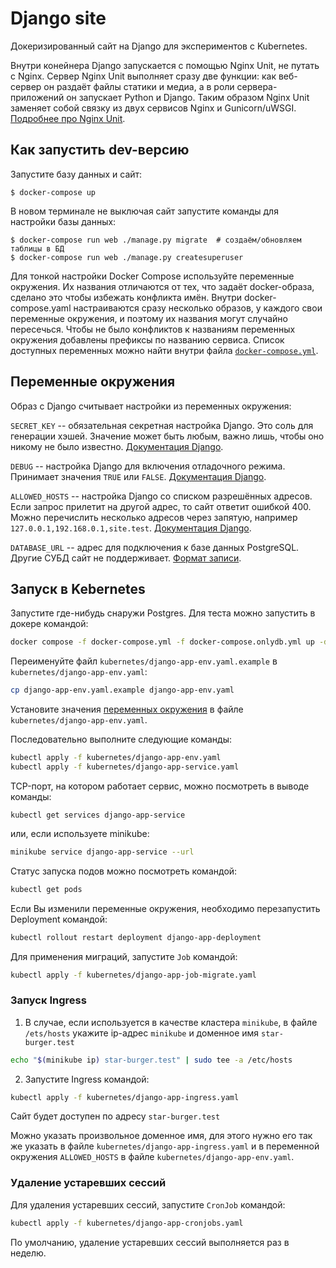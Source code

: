 # Django site

Докеризированный сайт на Django для экспериментов с Kubernetes.

Внутри конейнера Django запускается с помощью Nginx Unit, не путать с Nginx. Сервер Nginx Unit выполняет сразу две функции: как веб-сервер он раздаёт файлы статики и медиа, а в роли сервера-приложений он запускает Python и Django. Таким образом Nginx Unit заменяет собой связку из двух сервисов Nginx и Gunicorn/uWSGI. [Подробнее про Nginx Unit](https://unit.nginx.org/).

## Как запустить dev-версию

Запустите базу данных и сайт:

```shell-session
$ docker-compose up
```

В новом терминале не выключая сайт запустите команды для настройки базы данных:

```shell-session
$ docker-compose run web ./manage.py migrate  # создаём/обновляем таблицы в БД
$ docker-compose run web ./manage.py createsuperuser
```

Для тонкой настройки Docker Compose используйте переменные окружения. Их названия отличаются от тех, что задаёт docker-образа, сделано это чтобы избежать конфликта имён. Внутри docker-compose.yaml настраиваются сразу несколько образов, у каждого свои переменные окружения, и поэтому их названия могут случайно пересечься. Чтобы не было конфликтов к названиям переменных окружения добавлены префиксы по названию сервиса. Список доступных переменных можно найти внутри файла [`docker-compose.yml`](./docker-compose.yml).

## Переменные окружения

Образ с Django считывает настройки из переменных окружения:

`SECRET_KEY` -- обязательная секретная настройка Django. Это соль для генерации хэшей. Значение может быть любым, важно лишь, чтобы оно никому не было известно. [Документация Django](https://docs.djangoproject.com/en/3.2/ref/settings/#secret-key).

`DEBUG` -- настройка Django для включения отладочного режима. Принимает значения `TRUE` или `FALSE`. [Документация Django](https://docs.djangoproject.com/en/3.2/ref/settings/#std:setting-DEBUG).

`ALLOWED_HOSTS` -- настройка Django со списком разрешённых адресов. Если запрос прилетит на другой адрес, то сайт ответит ошибкой 400. Можно перечислить несколько адресов через запятую, например `127.0.0.1,192.168.0.1,site.test`. [Документация Django](https://docs.djangoproject.com/en/3.2/ref/settings/#allowed-hosts).

`DATABASE_URL` -- адрес для подключения к базе данных PostgreSQL. Другие СУБД сайт не поддерживает. [Формат записи](https://github.com/jacobian/dj-database-url#url-schema).


## Запуск в Kebernetes

Запустите где-нибудь снаружи Postgres. Для теста можно запустить в докере командой:
```bash
docker compose -f docker-compose.yml -f docker-compose.onlydb.yml up -d
```

Переименуйте файл `kubernetes/django-app-env.yaml.example` в `kubernetes/django-app-env.yaml`:
```bash
cp django-app-env.yaml.example django-app-env.yaml
```

 Установите значения [переменных окружения](#переменные-окружения) в файле `kubernetes/django-app-env.yaml`.

 Последовательно выполните следующие команды:
 ```bash
 kubectl apply -f kubernetes/django-app-env.yaml
 kubectl apply -f kubernetes/django-app-service.yaml
 ```

 TCP-порт, на котором работает сервис, можно посмотреть в выводе команды:
 ```
 kubectl get services django-app-service
 ```
 или, если используете minikube:
 ```bash
 minikube service django-app-service --url
 ```

Статус запуска подов можно посмотреть командой:
```bash
kubectl get pods
```

Если Вы изменили переменные окружения, необходимо перезапустить Deployment командой:
```bash
kubectl rollout restart deployment django-app-deployment
```

Для применения миграций, запустите `Job` командой:
```bash
kubectl apply -f kubernetes/django-app-job-migrate.yaml
```

### Запуск Ingress

1. В случае, если используется в качестве кластера `minikube`, в файле `/ets/hosts` укажите ip-адрес `minikube` и доменное имя `star-burger.test`
```bash
echo "$(minikube ip) star-burger.test" | sudo tee -a /etc/hosts
```

2. Запустите Ingress командой:
```bash
kubectl apply -f kubernetes/django-app-ingress.yaml
```

Сайт будет доступен по адресу `star-burger.test`

Можно указать произвольное доменное имя, для этого нужно его так же указать в файле `kubernetes/django-app-ingress.yaml` и в переменной окружения `ALLOWED_HOSTS` в файле `kubernetes/django-app-env.yaml`.

### Удаление устаревших сессий

Для удаления устаревших сессий, запустите `CronJob` командой:
```bash
kubectl apply -f kubernetes/django-app-cronjobs.yaml
```

По умолчанию, удаление устаревших сессий выполняется раз в неделю.

